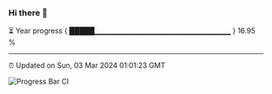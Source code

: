 ### Hi there 👋

⏳ Year progress { █████▁▁▁▁▁▁▁▁▁▁▁▁▁▁▁▁▁▁▁▁▁▁▁▁▁ } 16.95 %

---

⏰ Updated on Sun, 03 Mar 2024 01:01:23 GMT

![Progress Bar CI](https://github.com/liununu/liununu/workflows/Progress%20Bar%20CI/badge.svg)
